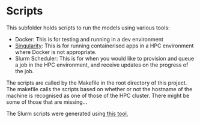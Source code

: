 # Scripts

This subfolder holds scripts to run the models using various tools:

- Docker: This is for testing and running in a dev environment
- [Singularity](https://wiki.orc.gmu.edu/mkdocs/Containerized_jobs_on_Hopper/): This is for running containerised apps in a HPC environment where Docker is not appropriate.
- Slurm Scheduler: This is for when you would like to provision and queue a job in the HPC environment, and receive updates on the progress of the job.

The scripts are called by the Makefile in the root directory of this project. The makefile calls the scripts based on whether or not the hostname of the machine is recognised as one of those of the HPC cluster. There might be some of those that are missing...

The Slurm scripts were generated using[ this tool.](https://wiki.orc.gmu.edu/mkdocs/slurm_generator/slurm_script_generator.html)
